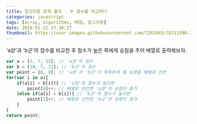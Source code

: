 ```yaml
---
title: 알고리즘 문제 풀이 - 두 점수를 비교하다
categories: javascript
tags: [array, algorithms, 배열, 알고리즘]
date: 2018-01-22 17:30:27
thumbnail: https://user-images.githubusercontent.com/7262465/35211598-7e19ef04-ff9a-11e7-8202-33ebd288076e.png
---
```


'a양'과 'b군'의 점수를 비교한 후 점수가 높은 쪽에게 승점을 주어 배열로 출력해보자.

```js
var a = [5, 7, 15]; // 'a양'의 점수
var b = [10, 7, 11]; // 'b군'의 점수
var point = [0, 0]; // 'a양'과 'b군'이 획득하게 될 승점을 배열로 선언
for(var i in a){
    if(a[i] > b[i]){ // 'a양'의 점수가 높다면
        point[0]++; // 배열로 선언한 'a양'의 승점이 증가
    }else if(a[i] < b[i]){ // 'b군'의 점수가 높다면
        point[1]++; // 배열로 선언한 'b군'의 승점이 증가
    }
}
return point;
```